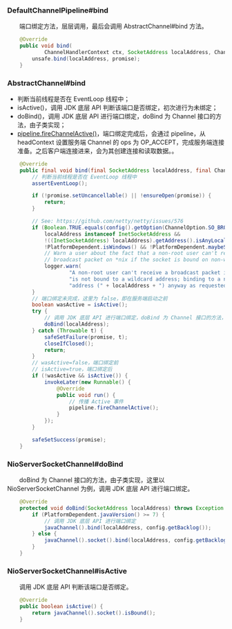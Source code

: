 ### DefaultChannelPipeline#bind
　　端口绑定方法，层层调用，最后会调用 AbstractChannel#bind 方法。

```java
    @Override
    public void bind(
            ChannelHandlerContext ctx, SocketAddress localAddress, ChannelPromise promise) {
        unsafe.bind(localAddress, promise);
    }
```

### AbstractChannel#bind

- 判断当前线程是否在 EventLoop 线程中；
- isActive()，调用 JDK 底层 API 判断该端口是否绑定，初次进行为未绑定；
- doBind()，调用 JDK 底层 API 进行端口绑定，doBind 为 Channel 接口的方法，由子类实现；
- [pipeline.fireChannelActive()]()，端口绑定完成后，会通过 pipeline，从 headContext 设置服务端 Channel 的 ops 为 OP_ACCEPT，完成服务端连接准备。之后客户端连接进来，会为其创建连接和读取数据。。

```java
    @Override
    public final void bind(final SocketAddress localAddress, final ChannelPromise promise) {
        // 判断当前线程是否在 EventLoop 线程中
        assertEventLoop();

        if (!promise.setUncancellable() || !ensureOpen(promise)) {
            return;
        }

        // See: https://github.com/netty/netty/issues/576
        if (Boolean.TRUE.equals(config().getOption(ChannelOption.SO_BROADCAST)) &&
            localAddress instanceof InetSocketAddress &&
            !((InetSocketAddress) localAddress).getAddress().isAnyLocalAddress() &&
            !PlatformDependent.isWindows() && !PlatformDependent.maybeSuperUser()) {
            // Warn a user about the fact that a non-root user can't receive a
            // broadcast packet on *nix if the socket is bound on non-wildcard address.
            logger.warn(
                    "A non-root user can't receive a broadcast packet if the socket " +
                    "is not bound to a wildcard address; binding to a non-wildcard " +
                    "address (" + localAddress + ") anyway as requested.");
        }
        // 端口绑定未完成，这里为 false，即在服务端启动之前
        boolean wasActive = isActive();
        try {
            // 调用 JDK 底层 API 进行端口绑定，doBind 为 Channel 接口的方法，由子类实现
            doBind(localAddress);
        } catch (Throwable t) {
            safeSetFailure(promise, t);
            closeIfClosed();
            return;
        }
        // wasActive=false，端口绑定前
        // isActive=true，端口绑定后
        if (!wasActive && isActive()) {
            invokeLater(new Runnable() {
                @Override
                public void run() {
                    // 传播 Active 事件
                    pipeline.fireChannelActive();
                }
            });
        }

        safeSetSuccess(promise);
    }
```

### NioServerSocketChannel#doBind
　　doBind 为 Channel 接口的方法，由子类实现，这里以 NioServerSocketChannel 为例，调用 JDK 底层 API 进行端口绑定。

```java
    @Override
    protected void doBind(SocketAddress localAddress) throws Exception {
        if (PlatformDependent.javaVersion() >= 7) {
            // 调用 JDK 底层 API 进行端口绑定
            javaChannel().bind(localAddress, config.getBacklog());
        } else {
            javaChannel().socket().bind(localAddress, config.getBacklog());
        }
    }
```

### NioServerSocketChannel#isActive
　　调用 JDK 底层 API 判断该端口是否绑定。

```java
    @Override
    public boolean isActive() {
        return javaChannel().socket().isBound();
    }
```
